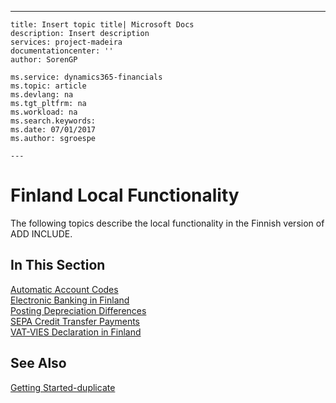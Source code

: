 ---
    title: Insert topic title| Microsoft Docs
    description: Insert description
    services: project-madeira
    documentationcenter: ''
    author: SorenGP

    ms.service: dynamics365-financials
    ms.topic: article
    ms.devlang: na
    ms.tgt_pltfrm: na
    ms.workload: na
    ms.search.keywords:
    ms.date: 07/01/2017
    ms.author: sgroespe

    ---
# Finland Local Functionality
The following topics describe the local functionality in the Finnish version of ADD INCLUDE<!--[!INCLUDE[navnow](../../ApplicationDesign/includes/navnow_md.md)]-->.  
  
## In This Section  
 [Automatic Account Codes](../../LocalFunctionalityForMicrosoftDynamicsNav2016/Finland/automatic-account-codes.md)  
  [Electronic Banking in Finland](../../LocalFunctionalityForMicrosoftDynamicsNav2016/Finland/electronic-banking-in-finland.md)  
  [Posting Depreciation Differences](../../LocalFunctionalityForMicrosoftDynamicsNav2016/Finland/posting-depreciation-differences.md)  
  [SEPA Credit Transfer Payments](../../LocalFunctionalityForMicrosoftDynamicsNav2016/Finland/sepa-credit-transfer-payments.md)  
  [VAT-VIES Declaration in Finland](../../LocalFunctionalityForMicrosoftDynamicsNav2016/Finland/vat-vies-declaration-in-finland.md)  
  
## See Also  
 [Getting Started-duplicate](../../GettingStarted/getting-started-duplicate.md)